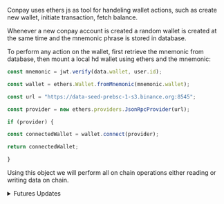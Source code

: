 Conpay uses ethers js as tool for handeling wallet actions, such as create new wallet, initiate transaction, fetch balance.

Whenever a new conpay account is created  a random wallet is created at the same time and the mnemonic phrase is stored in database. 

To perform any action on the wallet, first retrieve the mnemonic from database, then mount a local hd wallet using ethers and the mnemonic:

``` Javascript
const mnemonic = jwt.verify(data.wallet, user.id);

const wallet = ethers.Wallet.fromMnemonic(mnemonic.wallet);

const url = "https://data-seed-prebsc-1-s3.binance.org:8545";

const provider = new ethers.providers.JsonRpcProvider(url);

if (provider) {

const connectedWallet = wallet.connect(provider);

return connectedWallet;

}
```

Using this object we will perform all on chain operations either reading or writing data on chain.

<details>
<summary>Futures Updates</summary>

To improve security in the future a method can be implemented at database level for returning the wallet object complete instead of the mnemonics for building locally. 

</details>

